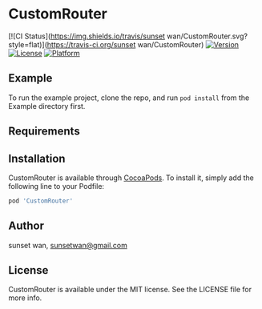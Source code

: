 # CustomRouter

[![CI Status](https://img.shields.io/travis/sunset wan/CustomRouter.svg?style=flat)](https://travis-ci.org/sunset wan/CustomRouter)
[![Version](https://img.shields.io/cocoapods/v/CustomRouter.svg?style=flat)](https://cocoapods.org/pods/CustomRouter)
[![License](https://img.shields.io/cocoapods/l/CustomRouter.svg?style=flat)](https://cocoapods.org/pods/CustomRouter)
[![Platform](https://img.shields.io/cocoapods/p/CustomRouter.svg?style=flat)](https://cocoapods.org/pods/CustomRouter)

## Example

To run the example project, clone the repo, and run `pod install` from the Example directory first.

## Requirements

## Installation

CustomRouter is available through [CocoaPods](https://cocoapods.org). To install
it, simply add the following line to your Podfile:

```ruby
pod 'CustomRouter'
```

## Author

sunset wan, sunsetwan@gmail.com

## License

CustomRouter is available under the MIT license. See the LICENSE file for more info.
